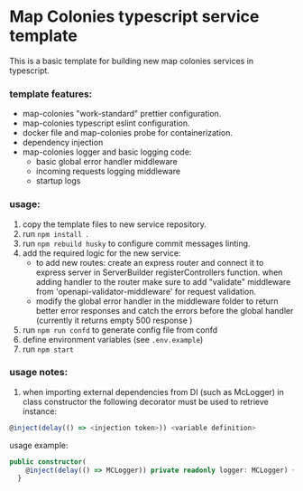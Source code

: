# Map Colonies typescript service template

This is a basic template for building new map colonies services in typescript.

### template features:

- map-colonies "work-standard" prettier configuration.
- map-colonies typescript eslint configuration.
- docker file and map-colonies probe for containerization.
- dependency injection
- map-colonies logger and basic logging code:
  - basic global error handler middleware
  - incoming requests logging middleware
  - startup logs

### usage:

1. copy the template files to new service repository.
1. run `npm install `.
1. run `npm rebuild husky` to configure commit messages linting.
1. add the required logic for the new service:
   - to add new routes: create an express router and connect it to express server in ServerBuilder registerControllers function. when adding handler to the router make sure to add "validate" middleware from 'openapi-validator-middleware' for request validation.
   - modify the global error handler in the middleware folder to return better error responses and catch the errors before the global handler (currently it returns empty 500 response )
1. run `npm run confd` to generate config file from confd
1. define environment variables (see `.env.example`)
1. run `npm start`

### usage notes:

1. when importing external dependencies from DI (such as McLogger) in class constructor the following decorator must be used to retrieve instance:

```typescript
@inject(delay(() => <injection token>)) <variable definition>
```

usage example:

```typescript
public constructor(
    @inject(delay(() => MCLogger)) private readonly logger: MCLogger) {
  }
```

